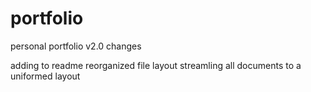 # portfolio

personal portfolio v2.0 changes

adding to readme
reorganized file layout
streamling all documents to a uniformed layout